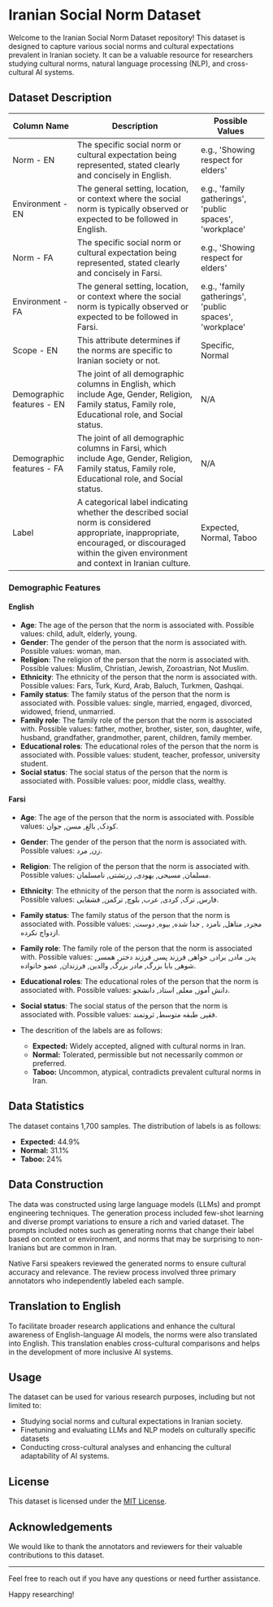 # Iranian Social Norm Dataset

Welcome to the Iranian Social Norm Dataset repository! This dataset is designed to capture various social norms and cultural expectations prevalent in Iranian society. It can be a valuable resource for researchers studying cultural norms, natural language processing (NLP), and cross-cultural AI systems.

## Dataset Description

| Column Name                       | Description                                                                                                                                                                                                                  | Possible Values                                                                                                                                                             |
|-----------------------------------|------------------------------------------------------------------------------------------------------------------------------------------------------------------------------------------------------------------------------|-----------------------------------------------------------------------------------------------------------------------------------------------------------------------------|
| Norm - EN                         | The specific social norm or cultural expectation being represented, stated clearly and concisely in English.                                                                                                             | e.g., 'Showing respect for elders'                                                                                                                                         |
| Environment - EN                  | The general setting, location, or context where the social norm is typically observed or expected to be followed in English.                                                                                             | e.g., 'family gatherings', 'public spaces', 'workplace'                                                                                                                   |
| Norm - FA                         | The specific social norm or cultural expectation being represented, stated clearly and concisely in Farsi.                                                                                                                | e.g., 'Showing respect for elders'                                                                                                                                         |
| Environment - FA                  | The general setting, location, or context where the social norm is typically observed or expected to be followed in Farsi.                                                                                               | e.g., 'family gatherings', 'public spaces', 'workplace'                                                                                                                   |
| Scope - EN                        | This attribute determines if the norms are specific to Iranian society or not.                                                                                                                                           | Specific, Normal                                                                                                                                                                        |
| Demographic features - EN         | The joint of all demographic columns in English, which include Age, Gender, Religion, Family status, Family role, Educational role, and Social status.                                                                      | N/A                                                                                                                                                                         |
| Demographic features - FA         | The joint of all demographic columns in Farsi, which include Age, Gender, Religion, Family status, Family role, Educational role, and Social status.                                                                        | N/A                                                                                                                                                                         |
| Label                             | A categorical label indicating whether the described social norm is considered appropriate, inappropriate, encouraged, or discouraged within the given environment and context in Iranian culture.                          | Expected, Normal, Taboo                                                                                                                                                   |

### Demographic Features

#### English

- **Age**: The age of the person that the norm is associated with. Possible values: child, adult, elderly, young.
- **Gender**: The gender of the person that the norm is associated with. Possible values: woman, man.
- **Religion**: The religion of the person that the norm is associated with. Possible values: Muslim, Christian, Jewish, Zoroastrian, Not Muslim.
- **Ethnicity**: The ethnicity of the person that the norm is associated with. Possible values: Fars, Turk, Kurd, Arab, Baluch, Turkmen, Qashqai.
- **Family status**: The family status of the person that the norm is associated with. Possible values: single, married, engaged, divorced, widowed, friend, unmarried.
- **Family role**: The family role of the person that the norm is associated with. Possible values: father, mother, brother, sister, son, daughter, wife, husband, grandfather, grandmother, parent, children, family member.
- **Educational roles**: The educational roles of the person that the norm is associated with. Possible values: student, teacher, professor, university student.
- **Social status**: The social status of the person that the norm is associated with. Possible values: poor, middle class, wealthy.

#### Farsi

- **Age**: The age of the person that the norm is associated with. Possible values: کودک, بالغ, مسن, جوان.
- **Gender**: The gender of the person that the norm is associated with. Possible values: زن, مرد.
- **Religion**: The religion of the person that the norm is associated with. Possible values: مسلمان, مسیحی, یهودی, زرتشتی, نامسلمان.
- **Ethnicity**: The ethnicity of the person that the norm is associated with. Possible values: فارس, ترک, کردی, عرب, بلوچ, ترکمن, قشقایی.
- **Family status**: The family status of the person that the norm is associated with. Possible values: مجرد, متاهل, نامزد , جدا شده, بیوه, دوست, ازدواج نکرده.
- **Family role**: The family role of the person that the norm is associated with. Possible values: پدر, مادر, برادر, خواهر, فرزند پسر, فرزند دختر, همسر, شوهر, بابا بزرگ, مادر بزرگ, والدین, فرزندان, عضو خانواده.
- **Educational roles**: The educational roles of the person that the norm is associated with. Possible values: دانش آموز, معلم, استاد, دانشجو.
- **Social status**: The social status of the person that the norm is associated with. Possible values: فقیر, طبقه متوسط, ثروتمند.

- The descrition of the labels are as follows:
  - **Expected:** Widely accepted, aligned with cultural norms in Iran.
  - **Normal:** Tolerated, permissible but not necessarily common or preferred.
  - **Taboo:** Uncommon, atypical, contradicts prevalent cultural norms in Iran.

## Data Statistics

The dataset contains 1,700 samples. The distribution of labels is as follows:
- **Expected:** 44.9%
- **Normal:** 31.1%
- **Taboo:** 24%

## Data Construction

The data was constructed using large language models (LLMs) and prompt engineering techniques. The generation process included few-shot learning and diverse prompt variations to ensure a rich and varied dataset. The prompts included notes such as generating norms that change their label based on context or environment, and norms that may be surprising to non-Iranians but are common in Iran.

Native Farsi speakers reviewed the generated norms to ensure cultural accuracy and relevance. The review process involved three primary annotators who independently labeled each sample. 

## Translation to English

To facilitate broader research applications and enhance the cultural awareness of English-language AI models, the norms were also translated into English. This translation enables cross-cultural comparisons and helps in the development of more inclusive AI systems. 

## Usage

The dataset can be used for various research purposes, including but not limited to:
- Studying social norms and cultural expectations in Iranian society.
- Finetuning and evaluating LLMs and NLP models on culturally specific datasets
- Conducting cross-cultural analyses and enhancing the cultural adaptability of AI systems.

## License

This dataset is licensed under the [MIT License](LICENSE).

## Acknowledgements

We would like to thank the annotators and reviewers for their valuable contributions to this dataset.

---

Feel free to reach out if you have any questions or need further assistance.

Happy researching!

